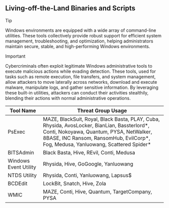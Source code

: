 ## Living-off-the-Land Binaries and Scripts

> [!TIP]
> Windows environments are equipped with a wide array of command-line utilities. These tools collectively provide robust support for efficient system management, troubleshooting, and optimization, helping administrators maintain secure, stable, and high-performing Windows environments. 

> [!IMPORTANT]
> Cybercriminals often exploit legitimate Windows administrative tools to execute malicious actions while evading detection. These tools, used for tasks such as remote execution, file transfers, and system management, allow attackers to move laterally across networks, download and execute malware, manipulate logs, and gather sensitive information. By leveraging these built-in utilities, attackers can conduct their activities stealthily, blending their actions with normal administrative operations.

| Tool Name | Threat Group Usage |
|---|---|
| PsExec | MAZE, BlackSuit, Royal, Black Basta, PLAY, Cuba, Rhysida, AvosLocker, BianLian, Bassterlord*, Conti, Nokoyawa, Quantum, PYSA, NetWalker, 8BASE, INC Ransom, RansomHub, EvilCorp*, Fog, Medusa, Yanluowang, Scattered Spider* |
| BITSAdmin | Black Basta, Hive, REvil, Conti, Medusa |
| Windows Event Utility | Rhysida, Hive, GoGoogle, Yanluowang |
| NTDS Utility | Rhysida, Conti, Yanluowang, Lapsus$ |
| BCDEdit | LockBit, Snatch, Hive, Zola |
| WMIC | MAZE, Conti, Hive, Quantum, TargetCompany, PYSA |
